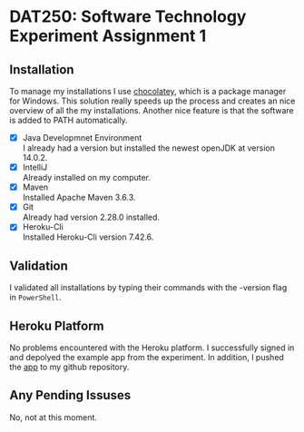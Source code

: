 # DAT250: Software Technology Experiment Assignment 1

## Installation
To manage my installations I use [chocolatey](chocolatey.org), which is a package manager for Windows. This solution really speeds up the process and creates an nice overview of all the my installations. Another nice feature is that the software is added to PATH automatically.

- [x] Java Developmnet Environment <br>
      I already had a version but installed the newest openJDK at version 14.0.2.
- [x] IntelliJ <br>
      Already installed on my computer.
- [x] Maven <br>
      Installed Apache Maven 3.6.3.
- [x] Git <br>
      Already had version 2.28.0 installed.
- [x] Heroku-Cli <br>
      Installed Heroku-Cli version 7.42.6.

## Validation
I validated all installations by typing their commands with the -version flag in ``PowerShell``.

## Heroku Platform
No problems encountered with the Heroku platform. I successfully signed in and depolyed the example app from the experiment. In addition, I pushed the [app](https://github.com/oddhus/DAT250-Experiment1-javaApp) to my github repository.

## Any Pending Issuses
No, not at this moment.